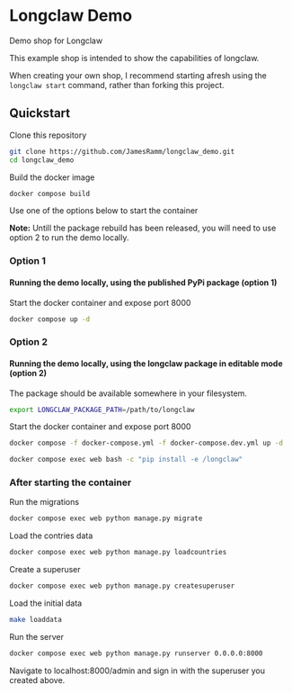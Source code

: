 # Longclaw Demo

Demo shop for Longclaw

This example shop is intended to show the capabilities of longclaw. 

When creating your own shop, I recommend starting afresh using the `longclaw start` command, rather than forking this project.

## Quickstart

Clone this repository
```bash
git clone https://github.com/JamesRamm/longclaw_demo.git
cd longclaw_demo
```

Build the docker image

```bash
docker compose build
```

Use one of the options below to start the container

**Note:** Untill the package rebuild has been released, you will need to use option 2 to run the demo locally.

### Option 1

#### Running the demo locally, using the published PyPi package (option 1)

Start the docker container and expose port 8000

```bash
docker compose up -d
```

### Option 2

#### Running the demo locally, using the longclaw package in editable mode (option 2)

The package should be available somewhere in your filesystem.

```bash
export LONGCLAW_PACKAGE_PATH=/path/to/longclaw
```

Start the docker container and expose port 8000

```bash
docker compose -f docker-compose.yml -f docker-compose.dev.yml up -d
```

```bash
docker compose exec web bash -c "pip install -e /longclaw"
```

### After starting the container

Run the migrations

```bash
docker compose exec web python manage.py migrate
```

Load the contries data

```bash
docker compose exec web python manage.py loadcountries
```

Create a superuser

```bash
docker compose exec web python manage.py createsuperuser
```

Load the initial data

```bash
make loaddata
```

Run the server

```bash
docker compose exec web python manage.py runserver 0.0.0.0:8000
```

Navigate to localhost:8000/admin and sign in with the superuser you created above.
